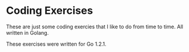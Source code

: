 # Coding Exercises

These are just some coding exercies that I like to do from time to time.  All written in Golang.

These exercises were written for Go 1.2.1.